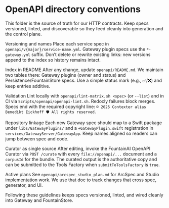 # OpenAPI directory conventions

This folder is the source of truth for our HTTP contracts. Keep specs versioned, linted, and discoverable so they feed cleanly into generation and the control plane.

Versioning and names
Place each service spec in `openapi/v{major}/service-name.yml`. Gateway plugin specs use the `*-gateway.yml` suffix. Don’t delete or rewrite existing links: new versions append to the index so history remains intact.

Index in README
After any change, update `openapi/README.md`. We maintain two tables there: Gateway plugins (owner and status) and Persistence/FountainStore specs. Use a simple status mark (e.g., ✅/❌) and keep entries additive.

Validation
Lint locally with `openapi/lint-matrix.sh <spec>` (or `--list`) and in CI via `Scripts/openapi/openapi-lint.sh`. Redocly failures block merges. Specs end with the required copyright line: `© 2025 Contexter alias Benedikt Eickhoff 🛡️ All rights reserved.`

Repository linkage
Each new Gateway spec should map to a Swift package under `libs/GatewayPlugins/` and a `+GatewayPlugin.swift` registration in `services/GatewayServer/GatewayApp`. Keep names aligned so readers can jump between spec and code.

Curator as single source
After editing, invoke the FountainAI OpenAPI Curator via `POST /curate` with every `file://openapi/...` document and a `corpusId` for the bundle. The curated output is the authoritative copy and can be submitted to the Tools Factory when `submitToToolsFactory` is `true`.

Active plans
See `openapi/arcspec_studio_plan.md` for ArcSpec and Studio implementation work. We use that doc to track changes that cross spec, generator, and UI.

Following these guidelines keeps specs versioned, linted, and wired cleanly into Gateway and FountainStore.
